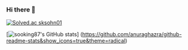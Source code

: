 ### Hi there 👋
[![Solved.ac
sksohn01](http://mazassumnida.wtf/api/mini/generate_badge?boj=sksohn01)](https://solved.ac/sksohn01)


[![sooking87's GitHub stats](https://github-readme-stats.vercel.app/api?username=sooking87)]
(https://github.com/anuraghazra/github-readme-stats&show_icons=true&theme=radical)
